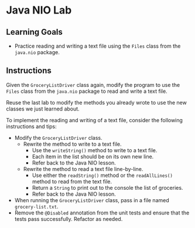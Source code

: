 # Java NIO Lab

## Learning Goals

- Practice reading and writing a text file using the `Files` class from the
  `java.nio` package.

## Instructions

Given the `GroceryListDriver` class again, modify the program to use the
`Files` class from the `java.nio` package to read and write a text file.

Reuse the last lab to modify the methods you already wrote to use the new
classes we just learned about.

To implement the reading and writing of a text file, consider the following
instructions and tips:

- Modify the `GroceryListDriver` class.
    - Rewrite the method to write to a text file.
        - Use the `writeString()` method to write to a text file.
        - Each item in the list should be on its own new line.
        - Refer back to the Java NIO lesson.
    - Rewrite the method to read a text file line-by-line.
        - Use either the `readString()` method or the `readAllLines()` method to
          read from the text file.
        - Return a `String` to print out to the console the list of groceries.
        - Refer back to the Java NIO lesson.
- When running the `GroceryListDriver` class, pass in a file named
  `grocery-list.txt`.
- Remove the `@Disabled` annotation from the unit tests and ensure that the
  tests pass successfully. Refactor as needed.
